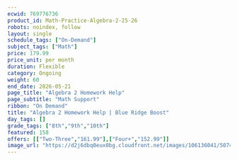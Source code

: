 ```yaml
---
ecwid: 769776736
product_id: Math-Practice-Algebra-2-25-26
robots: noindex, follow
layout: single
schedule_tags: ["On-Demand"]
subject_tags: ["Math"]
price: 179.99
price_unit: per month
duration: Flexible
category: Ongoing
weight: 60
end_date: 2026-05-21
page_title: "Algebra 2 Homework Help"
page_subtitle: "Math Support"
ribbon: "On Demand"
title: "Algebra 2 Homework Help | Blue Ridge Boost"
day_tags: []
grade_tags: ["8th","9th","10th"]
featured: 158
offers: [["Two-Three","161.99"],["Four+","152.99"]]
image_url: "https://d2j6dbq0eux0bg.cloudfront.net/images/106136041/5074241536.png"
---
```


